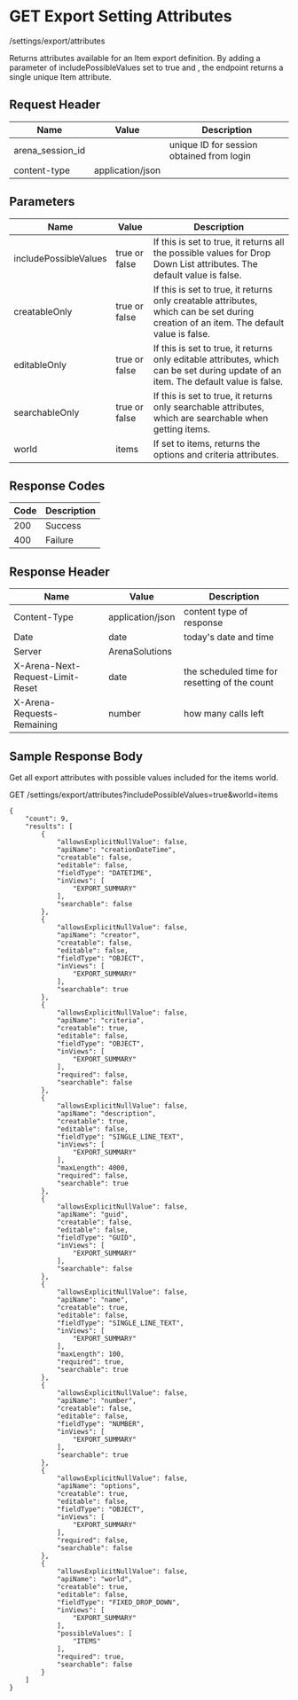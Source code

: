 # GET Export Setting Attributes
/settings/export/attributes

Returns  attributes available for an Item export definition. By adding a parameter of includePossibleValues set to true and , the endpoint returns a single unique Item attribute.

## Request Header

| Name<br> | Value<br> | Description<br> |
|  --- |  --- |  --- | 
| arena_session_id<br> |   | unique ID for session obtained from login<br> |
| content-type<br> | application/json<br> |   |

## Parameters

| Name<br> | Value<br> | Description<br> |
|  --- |  --- |  --- | 
| includePossibleValues<br> | true or false<br> | If this is set to true, it returns all the possible values for Drop Down List attributes. The default value is false.<br> |
| creatableOnly<br> | true or false<br> | If this is set to true, it returns only creatable attributes, which can be set during creation of an item. The default value is false.<br> |
| editableOnly<br> | true or false<br> | If this is set to true, it returns only editable attributes, which can be set during update of an item. The default value is false.<br> |
| searchableOnly<br> | true or false<br> | If this is set to true, it returns only searchable attributes, which are searchable when getting items.<br> |
| world<br> | items<br> | If set to items, returns the options and criteria attributes.<br> |

## Response Codes

| Code<br> | Description<br> |
|  --- |  --- | 
| 200<br> | Success<br> |
| 400<br> | Failure<br> |

## Response Header

| Name<br> | Value<br> | Description<br> |
|  --- |  --- |  --- | 
| Content-Type<br> | application/json<br> | content type of response<br> |
| Date<br> | date<br> | today's date and time<br> |
| Server<br> | ArenaSolutions<br> |   |
| X-Arena-Next-Request-Limit-Reset<br> | date<br> | the scheduled time for resetting of the count<br> |
| X-Arena-Requests-Remaining<br> | number<br> | how many calls left<br> |

## Sample Response Body
Get all export attributes with possible values included for the items world.

GET /settings/export/attributes?includePossibleValues=true&world=items

```
{
    "count": 9,
    "results": [
        {
            "allowsExplicitNullValue": false,
            "apiName": "creationDateTime",
            "creatable": false,
            "editable": false,
            "fieldType": "DATETIME",
            "inViews": [
                "EXPORT_SUMMARY"
            ],
            "searchable": false
        },
        {
            "allowsExplicitNullValue": false,
            "apiName": "creator",
            "creatable": false,
            "editable": false,
            "fieldType": "OBJECT",
            "inViews": [
                "EXPORT_SUMMARY"
            ],
            "searchable": true
        },
        {
            "allowsExplicitNullValue": false,
            "apiName": "criteria",
            "creatable": true,
            "editable": false,
            "fieldType": "OBJECT",
            "inViews": [
                "EXPORT_SUMMARY"
            ],
            "required": false,
            "searchable": false
        },
        {
            "allowsExplicitNullValue": false,
            "apiName": "description",
            "creatable": true,
            "editable": false,
            "fieldType": "SINGLE_LINE_TEXT",
            "inViews": [
                "EXPORT_SUMMARY"
            ],
            "maxLength": 4000,
            "required": false,
            "searchable": true
        },
        {
            "allowsExplicitNullValue": false,
            "apiName": "guid",
            "creatable": false,
            "editable": false,
            "fieldType": "GUID",
            "inViews": [
                "EXPORT_SUMMARY"
            ],
            "searchable": false
        },
        {
            "allowsExplicitNullValue": false,
            "apiName": "name",
            "creatable": true,
            "editable": false,
            "fieldType": "SINGLE_LINE_TEXT",
            "inViews": [
                "EXPORT_SUMMARY"
            ],
            "maxLength": 100,
            "required": true,
            "searchable": true
        },
        {
            "allowsExplicitNullValue": false,
            "apiName": "number",
            "creatable": false,
            "editable": false,
            "fieldType": "NUMBER",
            "inViews": [
                "EXPORT_SUMMARY"
            ],
            "searchable": true
        },
        {
            "allowsExplicitNullValue": false,
            "apiName": "options",
            "creatable": true,
            "editable": false,
            "fieldType": "OBJECT",
            "inViews": [
                "EXPORT_SUMMARY"
            ],
            "required": false,
            "searchable": false
        },
        {
            "allowsExplicitNullValue": false,
            "apiName": "world",
            "creatable": true,
            "editable": false,
            "fieldType": "FIXED_DROP_DOWN",
            "inViews": [
                "EXPORT_SUMMARY"
            ],
            "possibleValues": [
                "ITEMS"
            ],
            "required": true,
            "searchable": false
        }
    ]
}
```
